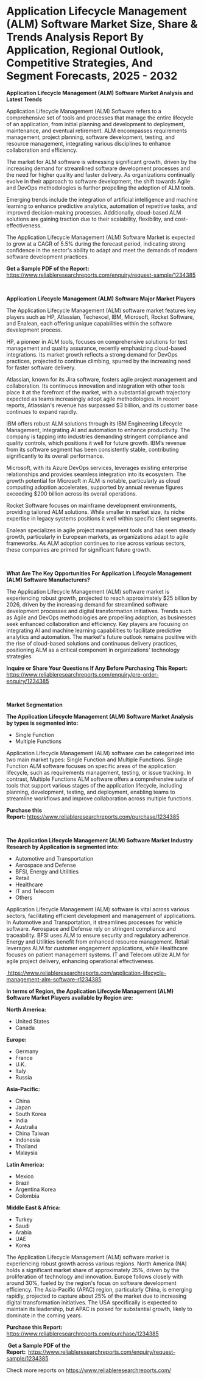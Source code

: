 <p><h1>Application Lifecycle Management (ALM) Software Market Size, Share & Trends Analysis Report By Application, Regional Outlook, Competitive Strategies, And Segment Forecasts, 2025 - 2032</h1></p><p><strong>Application Lifecycle Management (ALM) Software Market Analysis and Latest Trends</strong></p>
<p><p>Application Lifecycle Management (ALM) Software refers to a comprehensive set of tools and processes that manage the entire lifecycle of an application, from initial planning and development to deployment, maintenance, and eventual retirement. ALM encompasses requirements management, project planning, software development, testing, and resource management, integrating various disciplines to enhance collaboration and efficiency.</p><p>The market for ALM software is witnessing significant growth, driven by the increasing demand for streamlined software development processes and the need for higher quality and faster delivery. As organizations continually evolve in their approach to software development, the shift towards Agile and DevOps methodologies is further propelling the adoption of ALM tools. </p><p>Emerging trends include the integration of artificial intelligence and machine learning to enhance predictive analytics, automation of repetitive tasks, and improved decision-making processes. Additionally, cloud-based ALM solutions are gaining traction due to their scalability, flexibility, and cost-effectiveness. </p><p>The Application Lifecycle Management (ALM) Software Market is expected to grow at a CAGR of 5.5% during the forecast period, indicating strong confidence in the sector's ability to adapt and meet the demands of modern software development practices.</p></p>
<p><strong>Get a Sample PDF of the Report:&nbsp;</strong> <a href="https://www.reliableresearchreports.com/enquiry/request-sample/1234385?utm_campaign=2395&utm_medium=2&utm_source=Github&utm_content=ia&utm_term=11032025&utm_id=application-lifecycle-management-alm-software">https://www.reliableresearchreports.com/enquiry/request-sample/1234385</a></p>
<p>&nbsp;</p>
<p><strong>Application Lifecycle Management (ALM) Software Major Market Players</strong></p>
<p><p>The Application Lifecycle Management (ALM) software market features key players such as HP, Atlassian, Techexcel, IBM, Microsoft, Rocket Software, and Enalean, each offering unique capabilities within the software development process.</p><p>HP, a pioneer in ALM tools, focuses on comprehensive solutions for test management and quality assurance, recently emphasizing cloud-based integrations. Its market growth reflects a strong demand for DevOps practices, projected to continue climbing, spurred by the increasing need for faster software delivery.</p><p>Atlassian, known for its Jira software, fosters agile project management and collaboration. Its continuous innovation and integration with other tools place it at the forefront of the market, with a substantial growth trajectory expected as teams increasingly adopt agile methodologies. In recent reports, Atlassian's revenue has surpassed $3 billion, and its customer base continues to expand rapidly.</p><p>IBM offers robust ALM solutions through its IBM Engineering Lifecycle Management, integrating AI and automation to enhance productivity. The company is tapping into industries demanding stringent compliance and quality controls, which positions it well for future growth. IBM’s revenue from its software segment has been consistently stable, contributing significantly to its overall performance.</p><p>Microsoft, with its Azure DevOps services, leverages existing enterprise relationships and provides seamless integration into its ecosystem. The growth potential for Microsoft in ALM is notable, particularly as cloud computing adoption accelerates, supported by annual revenue figures exceeding $200 billion across its overall operations.</p><p>Rocket Software focuses on mainframe development environments, providing tailored ALM solutions. While smaller in market size, its niche expertise in legacy systems positions it well within specific client segments.</p><p>Enalean specializes in agile project management tools and has seen steady growth, particularly in European markets, as organizations adapt to agile frameworks. As ALM adoption continues to rise across various sectors, these companies are primed for significant future growth.</p></p>
<p>&nbsp;</p>
<p><strong>What Are The Key Opportunities For Application Lifecycle Management (ALM) Software Manufacturers?</strong></p>
<p><p>The Application Lifecycle Management (ALM) software market is experiencing robust growth, projected to reach approximately $25 billion by 2026, driven by the increasing demand for streamlined software development processes and digital transformation initiatives. Trends such as Agile and DevOps methodologies are propelling adoption, as businesses seek enhanced collaboration and efficiency. Key players are focusing on integrating AI and machine learning capabilities to facilitate predictive analytics and automation. The market's future outlook remains positive with the rise of cloud-based solutions and continuous delivery practices, positioning ALM as a critical component in organizations' technology strategies.</p></p>
<p><strong>Inquire or Share Your Questions If Any Before Purchasing This Report:</strong> <a href="https://www.reliableresearchreports.com/enquiry/pre-order-enquiry/1234385?utm_campaign=2395&utm_medium=2&utm_source=Github&utm_content=ia&utm_term=11032025&utm_id=application-lifecycle-management-alm-software">https://www.reliableresearchreports.com/enquiry/pre-order-enquiry/1234385</a></p>
<p>&nbsp;</p>
<p><strong>Market Segmentation</strong></p>
<p><strong>The Application Lifecycle Management (ALM) Software Market Analysis by types is segmented into:</strong></p>
<p><ul><li>Single Function</li><li>Multiple Functions</li></ul></p>
<p><p>Application Lifecycle Management (ALM) software can be categorized into two main market types: Single Function and Multiple Functions. Single Function ALM software focuses on specific areas of the application lifecycle, such as requirements management, testing, or issue tracking. In contrast, Multiple Functions ALM software offers a comprehensive suite of tools that support various stages of the application lifecycle, including planning, development, testing, and deployment, enabling teams to streamline workflows and improve collaboration across multiple functions.</p></p>
<p><strong>Purchase this Report:&nbsp;</strong><a href="https://www.reliableresearchreports.com/purchase/1234385?utm_campaign=2395&utm_medium=2&utm_source=Github&utm_content=ia&utm_term=11032025&utm_id=application-lifecycle-management-alm-software">https://www.reliableresearchreports.com/purchase/1234385</a></p>
<p>&nbsp;</p>
<p><strong>The Application Lifecycle Management (ALM) Software Market Industry Research by Application is segmented into:</strong></p>
<p><ul><li>Automotive and Transportation</li><li>Aerospace and Defense</li><li>BFSI, Energy and Utilities</li><li>Retail</li><li>Healthcare</li><li>IT and Telecom</li><li>Others</li></ul></p>
<p><p>Application Lifecycle Management (ALM) software is vital across various sectors, facilitating efficient development and management of applications. In Automotive and Transportation, it streamlines processes for vehicle software. Aerospace and Defense rely on stringent compliance and traceability. BFSI uses ALM to ensure security and regulatory adherence. Energy and Utilities benefit from enhanced resource management. Retail leverages ALM for customer engagement applications, while Healthcare focuses on patient management systems. IT and Telecom utilize ALM for agile project delivery, enhancing operational effectiveness.</p></p>
<p><a href="https://www.reliableresearchreports.com/application-lifecycle-management-alm-software-r1234385?utm_campaign=2395&utm_medium=2&utm_source=Github&utm_content=ia&utm_term=11032025&utm_id=application-lifecycle-management-alm-software">&nbsp;https://www.reliableresearchreports.com/application-lifecycle-management-alm-software-r1234385</a></p>
<p><strong>In terms of Region, the Application Lifecycle Management (ALM) Software Market Players available by Region are:</strong></p>
<p>
    <p> <strong> North America: </strong>
        <ul>
            <li>United States</li>
            <li>Canada</li>
        </ul>
        </p> 
    <p> <strong> Europe: </strong>
        <ul>
            <li>Germany</li>
            <li>France</li>
            <li>U.K.</li>
            <li>Italy</li>
            <li>Russia</li>
        </ul>
        </p> 
    <p> <strong> Asia-Pacific: </strong>
        <ul>
            <li>China</li>
            <li>Japan</li>
            <li>South Korea</li>
            <li>India</li>
            <li>Australia</li>
            <li>China Taiwan</li>
            <li>Indonesia</li>
            <li>Thailand</li>
            <li>Malaysia</li>
        </ul>
        </p> 
    <p> <strong> Latin America: </strong>
        <ul>
            <li>Mexico</li>
            <li>Brazil</li>
            <li>Argentina Korea</li>
            <li>Colombia</li>
        </ul>
        </p> 
    <p> <strong> Middle East & Africa: </strong>
        <ul>
            <li>Turkey</li>
            <li>Saudi</li>
            <li>Arabia</li>
            <li>UAE</li>
            <li>Korea</li>
        </ul>
    </p>
    </p>
<p><p>The Application Lifecycle Management (ALM) software market is experiencing robust growth across various regions. North America (NA) holds a significant market share of approximately 35%, driven by the proliferation of technology and innovation. Europe follows closely with around 30%, fueled by the region's focus on software development efficiency. The Asia-Pacific (APAC) region, particularly China, is emerging rapidly, projected to capture about 25% of the market due to increasing digital transformation initiatives. The USA specifically is expected to maintain its leadership, but APAC is poised for substantial growth, likely to dominate in the coming years.</p></p>
<p><strong>Purchase this Report: </strong><a href="https://www.reliableresearchreports.com/purchase/1234385?utm_campaign=2395&utm_medium=2&utm_source=Github&utm_content=ia&utm_term=11032025&utm_id=application-lifecycle-management-alm-software">https://www.reliableresearchreports.com/purchase/1234385</a></p>
<p>&nbsp;<strong>Get a Sample PDF of the Report:&nbsp;&nbsp;</strong><a href="https://www.reliableresearchreports.com/enquiry/request-sample/1234385?utm_campaign=2395&utm_medium=2&utm_source=Github&utm_content=ia&utm_term=11032025&utm_id=application-lifecycle-management-alm-software">https://www.reliableresearchreports.com/enquiry/request-sample/1234385</a></p>
<p><strong></strong></p>
<p>Check more reports on <a href="https://www.reliableresearchreports.com/?utm_campaign=2395&utm_medium=2&utm_source=Github&utm_content=ia&utm_term=11032025&utm_id=application-lifecycle-management-alm-software">https://www.reliableresearchreports.com/</a></p>